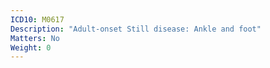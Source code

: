 ```yaml
---
ICD10: M0617
Description: "Adult-onset Still disease: Ankle and foot"
Matters: No
Weight: 0
---
```


